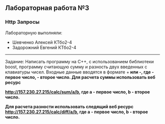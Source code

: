 ## Лабораторная работа №3 ##
###  Http Запросы ####

Лабораторную выполняли:
* Шевченко Алексей КТбо2-4
* Задорожний Евгений КТбо2-4

***
Задание: Написать программу на С++, с использованием библиотеки boost, программу считающую сумму и разность двух введенных с клавиатуры чисел. Входные данные вводятся в формате <a>+<b> или <a>-<b>, где <a> - первое число, <b> - второе число. Для расчета суммы использовать веб ресурс  

<b>http://157.230.27.215/calc/sum/a/b</b>, где a - первое число, b - второе число. 

Для расчета разности использовать следящий веб ресурс 
<b>http://157.230.27.215/calc/diff/a/b</b>, где a - первое число, b - второе число. 
